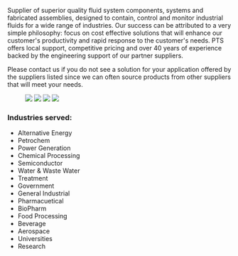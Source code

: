 Supplier of superior quality fluid system components, systems and fabricated
assemblies, designed to contain, control and monitor industrial fluids for a
wide range of industries. Our success can be attributed to a very simple
philosophy: focus on cost effective solutions that will enhance our customer's
productivity and rapid response to the customer's needs. PTS offers local
support, competitive pricing and over 40 years of experience backed by the
engineering support of our partner suppliers.

Please contact us if you do not see a solution for your application offered by
the suppliers listed since we can often source products from other suppliers
that will meet your needs.

<figure class="fourth nobreak">
    <img src="{{ site.url }}/images/products/hylok-ball-valves.jpg">
    <img src="{{ site.url }}/images/products/hylok-tube-fittings.jpg">
    <img src="{{ site.url }}/images/products/kobold-paddle-flow-sensor.jpg">
    <img src="{{ site.url }}/images/products/neon-controls-regulators.jpg">
</figure>

### Industries served:
- Alternative Energy
- Petrochem
- Power Generation
- Chemical Processing
- Semiconductor
- Water & Waste Water
- Treatment
- Government
- General Industrial
- Pharmacuetical
- BioPharm
- Food Processing
- Beverage
- Aerospace
- Universities
- Research

